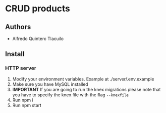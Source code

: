 # CRUD products

## Authors

- Alfredo Quintero Tlacuilo

## Install

### HTTP server

1. Modify your environment variables. Example at ./server/.env.example
2. Make sure you have MySQL installed
3. **IMPORTANT** If you are going to run the knex migrations please note that you have to specify the knex file with the flag `--knexfile`
4. Run npm i
5. Run npm start
